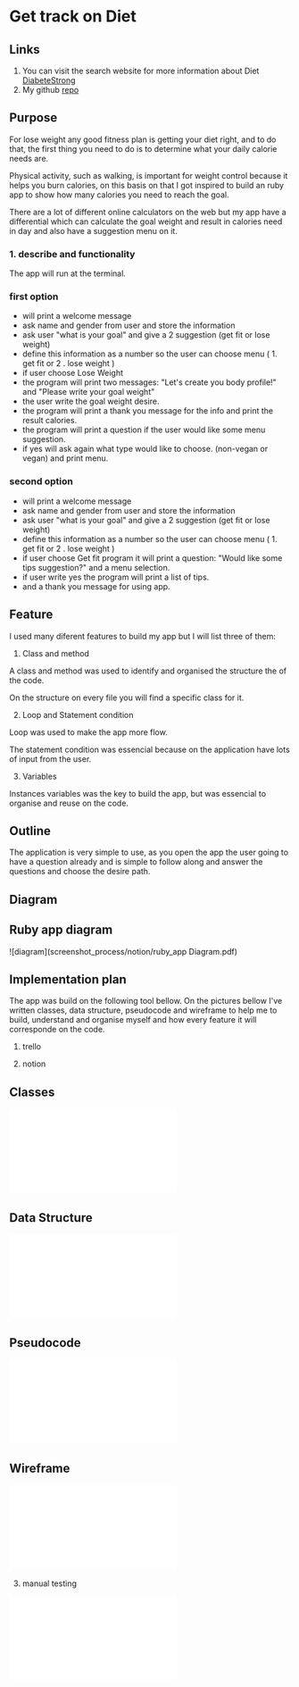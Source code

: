 # Get track on Diet

## Links
1. You can visit the search website for more information about Diet [DiabeteStrong](https://diabetesstrong.com/how-to-find-your-daily-calorie-need/)
1. My github [repo](https://github.com/NatachaBartu/NatachaBartudaCostaPincerno_T1A3/new/main?readme=1)
## Purpose

For lose weight any good fitness plan is getting your diet right, and to do that, the first thing you need to do is to determine what your daily calorie needs are.

Physical activity, such as walking, is important for weight control because it helps you burn calories, on this basis on that I got inspired to build an ruby app to show how many calories you need to reach the goal. 

There are a lot of different online calculators on the web but my app have a differential which can calculate the goal weight and result in calories need in day and also have a suggestion menu on it.

### 1. describe and functionality 
The app will run at the terminal.



### first option
- will print a welcome message
- ask name and gender from user and store the information
- ask user "what is your goal" and give a 2 suggestion (get fit or lose weight)
- define this information as a number so the user can choose menu ( 1. get fit or 2 . lose weight )
- if user choose Lose Weight 
- the program will print two messages: 
 "Let's create you body profile!" and "Please write your goal weight"
- the user write the goal weight desire.
- the program will print a thank you message for the info and print the result calories.
- the program will print a question if the user would like some menu suggestion.
- if yes will ask again what type would like to choose. (non-vegan or vegan) and print menu.

### second option

- will print a welcome message
- ask name and gender from user and store the information
- ask user "what is your goal" and give a 2 suggestion (get fit or lose weight)
- define this information as a number so the user can choose menu ( 1. get fit or 2 . lose weight )
- if user choose Get fit program it will print a question: "Would like some tips suggestion?" and a menu selection.
- if user write yes  the program will print a  list of tips.
- and a thank you message for using app. 

## Feature

I used many diferent features to build my app but I will list three of them:

1. Class and method 

A class and method was used to identify and organised the structure the of the code.

On the structure on every file you will find a specific class for it. 

2. Loop and Statement condition

Loop was used to make the app more flow. 

The statement condition was essencial because on the application have lots of input from the user.

3. Variables

Instances variables was the key to build the app, but was essencial to organise and reuse on the code.

## Outline 

The application is very simple to use, as you open the app the user going to have a question already and is simple to follow along and answer the questions and choose the desire path.

## Diagram

## Ruby app diagram
![diagram](screenshot_process/notion/ruby_app Diagram.pdf)

## Implementation plan

The app was build on the following tool bellow.
On the pictures bellow I've written classes, data structure, pseudocode and wireframe to help me to build, understand and organise myself and how every feature it will corresponde on the code.



1. trello


2. notion
## Classes
![classes](screenshots_app/screenshot_process/notion/Classes-ruby_app.pdf)
## Data Structure
![data_structure](screenshot_process/notion/Data_Structure-ruby_app.pdf) 
## Pseudocode 
![pseudocode](screenshot_process/notion/Pseudocode.pdf)

## Wireframe
![wireframe](screenshot_process/notion/wireframe.pdf)

3. manual testing

![manual_testing](screenshot_process/notion/manual_testing_-_Ruby_app.pdf)

